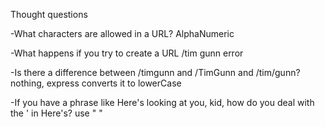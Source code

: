 Thought questions

-What characters are allowed in a URL?
AlphaNumeric

-What happens if you try to create a URL /tim gunn
error

-Is there a difference between /timgunn and /TimGunn and /tim/gunn?
nothing, express converts it to lowerCase

-If you have a phrase like Here's looking at you, kid, how do you deal with the ' in Here's?
use " "